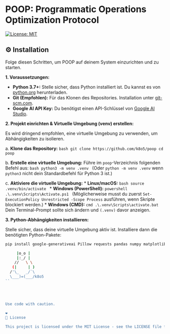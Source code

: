 # POOP: Programmatic Operations Optimization Protocol

[![License: MIT](https://img.shields.io/badge/License-MIT-yellow.svg)](https://opensource.org/licenses/MIT)

## ⚙️ Installation

Folge diesen Schritten, um POOP auf deinem System einzurichten und zu starten.

**1. Voraussetzungen:**

*   **Python 3.7+:** Stelle sicher, dass Python installiert ist. Du kannst es von [python.org](https://www.python.org/downloads/) herunterladen.
*   **Git (Empfohlen):** Für das Klonen des Repositories. Installation unter [git-scm.com](https://git-scm.com/downloads).
*   **Google AI API Key:** Du benötigst einen API-Schlüssel von [Google AI Studio](https://makersuite.google.com/app/apikey).

**2. Projekt einrichten & Virtuelle Umgebung (venv) erstellen:**

Es wird dringend empfohlen, eine virtuelle Umgebung zu verwenden, um Abhängigkeiten zu isolieren.

   a. **Klone das Repository:**
      ```bash
      git clone https://github.com/k8o5/poop
      cd poop
      ```

   b. **Erstelle eine virtuelle Umgebung:**
      Führe im `poop`-Verzeichnis folgenden Befehl aus:
      ```bash
      python3 -m venv .venv
      ```
      (Oder `python -m venv .venv` wenn `python3` nicht dein Standardbefehl für Python 3 ist.)

   c. **Aktiviere die virtuelle Umgebung:**
      *   **Linux/macOS:**
          ```bash
          source .venv/bin/activate
          ```
      *   **Windows (PowerShell):**
          ```powershell
          .\.venv\Scripts\Activate.ps1
          ```
          (Möglicherweise musst du zuerst `Set-ExecutionPolicy Unrestricted -Scope Process` ausführen, wenn Skripte blockiert werden.)
      *   **Windows (CMD):**
          ```cmd
          .\.venv\Scripts\activate.bat
          ```
      Dein Terminal-Prompt sollte sich ändern und `(.venv)` davor anzeigen.

**3. Python-Abhängigkeiten installieren:**

Stelle sicher, dass deine virtuelle Umgebung aktiv ist. Installiere dann die benötigten Python-Pakete:
```bash
pip install google-generativeai Pillow requests pandas numpy matplotlib
```


```bash
     |o_o |
     |:_/ |
    //   \ \
   (|     | )
  /'\_   _/`\
  \___)=(___/k8o5
``

    


Use code with caution.

❤️ 
📄 License

This project is licensed under the MIT License - see the LICENSE file for details.
